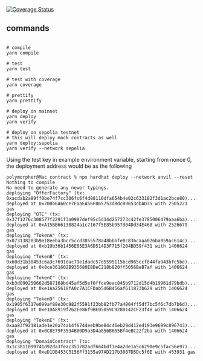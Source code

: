 [![Coverage Status](https://coveralls.io/repos/github/polymorpher/otc-country/badge.svg?branch=otc-contract)](https://coveralls.io/github/polymorpher/otc-country?branch=otc-contract)

## commands

``` shell

# compile
yarn compile

# test
yarn test

# test with coverage
yarn coverage

# prettify
yarn prettify

# deploy on mainnet
yarn deploy
yarn verify

# deploy on sepolia testnet
# this will deploy mock contracts as well
yarn deploy:sepolia
yarn verify --network sepolia

```

Using the test key in example environment variable, starting from nonce 0, the deployment address would be as the following 

```
polymorpher@Mac contract % npx hardhat deploy --network anvil --reset
Nothing to compile
No need to generate any newer typings.
deploying "OfferFactory" (tx: 0xacdab2a89ff0be74f7cc306fc6f4d88110dfa654b4e02c633182f3d1ac2bce80)...: deployed at 0x700b6A60ce7EaaEA56F065753d8dcB9653dbAD35 with 2505221 gas
deploying "OTC" (tx: 0x37f1276c308577f2291f3a0987def95c5d14d257273c42fe3785006479aaa6ba)...: deployed at 0xA15BB66138824a1c7167f5E85b957d04Dd34E468 with 2526679 gas
deploying "TokenA" (tx: 0x073138283b9e18eeba3bcc5ccd3855578a48bbbfe0c83bcaaa026ba959ac614c)...: deployed at 0xb19b36b1456E65E3A6D514D3F715f204BD59f431 with 1406624 gas
deploying "TokenB" (tx: 0x60d31b38453c6a3c7691dac79e1dadc57d5595115bcd965ccf844fa943bfc5be)...: deployed at 0x8ce361602B935680E8DeC218b820ff5056BeB7af with 1406624 gas
deploying "TokenC" (tx: 0xb3d090250662d587168bd45af5d5ef0ffce9eac845b9712d15d4b19961d79bdb)...: deployed at 0xe1Aa25618fA0c7A1CFDab5d6B456af611873b629 with 1406624 gas
deploying "TokenD" (tx: 0x1905f6317e099af88e30c982f5591f23bb82fb77a4804ff5df7bc5f6c7db7b6d)...: deployed at 0xe1DA8919f262Ee86f9BE05059C9280142CF23f48 with 1406624 gas
deploying "TokenE" (tx: 0xaa83f92181ade1e20a74ab4f6744eeb9be84c46eb29d412ed193e9699c896743)...: deployed at 0x0C8E79F3534B00D9a3D4a856B665Bf4eBC22f2ba with 1406624 gas
deploying "DomainContract" (tx: 0x1c3811099741d92da3feac351782adf664bdf1e4a2de1a5c6290e9c5fac56e97)...: deployed at 0xeD1DB453C3156Ff3155a97AD217b3087D5Dc5f6E with 453931 gas
```